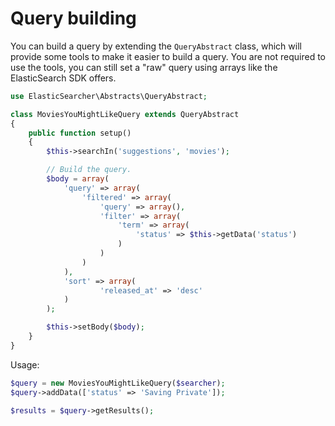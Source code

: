 # Query building

You can build a query by extending the `QueryAbstract` class, which will provide some tools to make it easier to build
a query. You are not required to use the tools, you can still set a "raw" query using arrays like the ElasticSearch SDK
offers.

```php
use ElasticSearcher\Abstracts\QueryAbstract;

class MoviesYouMightLikeQuery extends QueryAbstract
{
	public function setup()
	{
		$this->searchIn('suggestions', 'movies');

		// Build the query.
		$body = array(
			'query' => array(
				'filtered' => array(
					'query' => array(),
					'filter' => array(
						'term' => array(
							'status' => $this->getData('status')
						)
					)
				)
			),
			'sort' => array(
					'released_at' => 'desc'
			)
		);

		$this->setBody($body);
	}
}
```

Usage:

```php
$query = new MoviesYouMightLikeQuery($searcher);
$query->addData(['status' => 'Saving Private']);

$results = $query->getResults();
```

